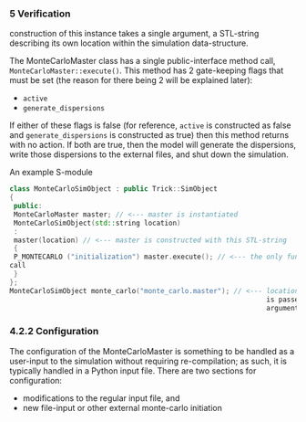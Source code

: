 ### 5 Verification

 construction of this instance takes a single argument, a STL-string describing its own location within the simulation data-structure.

The MonteCarloMaster class has a single public-interface method call, `MonteCarloMaster::execute()`. This method has 2 gate-keeping flags that must be set (the reason for there being 2 will be explained later):
* `active`
* `generate_dispersions`

If either of these flags is false (for reference, `active` is constructed as false and `generate_dispersions` is constructed as true) then this method returns with no action. If both are true, then the model will generate the dispersions, write those dispersions to the external files, and shut down the simulation.

An example S-module

```c++
class MonteCarloSimObject : public Trick::SimObject
{
 public:
 MonteCarloMaster master; // <--- master is instantiated
 MonteCarloSimObject(std::string location)
 :
 master(location) // <--- master is constructed with this STL-string
 {
 P_MONTECARLO ("initialization") master.execute(); // <--- the only function
call
 }
};
MonteCarloSimObject monte_carlo("monte_carlo.master"); // <--- location of “master”
                                                               is passed as an
                                                               argument
```

### 4.2.2 Configuration

The configuration of the MonteCarloMaster is something to be handled as a user-input to the simulation without requiring re-compilation; as such, it is typically handled in a Python input file. There are two sections for configuration:
* modifications to the regular input file, and
* new file-input or other external monte-carlo initiation
